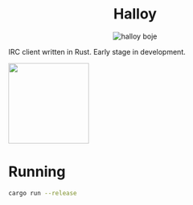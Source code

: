 <div align="center">
  
# Halloy
![halloy boje](https://github.com/casperstorm/halloy/assets/2248455/414d4466-b9ca-446b-901c-68acfcdff5e8)

</div>

IRC client written in Rust. Early stage in development.  

<a href="https://github.com/iced-rs/iced">
  <img src="https://gist.githubusercontent.com/hecrj/ad7ecd38f6e47ff3688a38c79fd108f0/raw/74384875ecbad02ae2a926425e9bcafd0695bade/color.svg" width="160px">
</a>

# Running

```sh
cargo run --release
```

